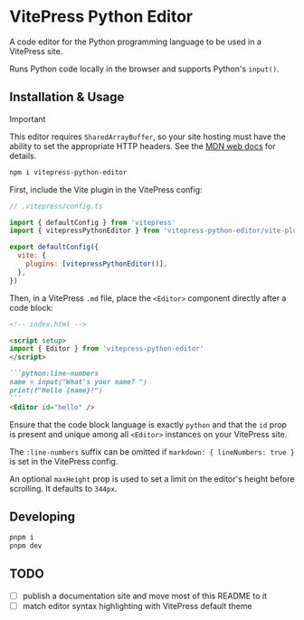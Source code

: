 # VitePress Python Editor

A code editor for the Python programming language to be used in a VitePress site.

Runs Python code locally in the browser and supports Python's `input()`.


## Installation & Usage

> [!IMPORTANT]
> This editor requires `SharedArrayBuffer`, so your site hosting must have the ability to set the appropriate HTTP headers. See the [MDN web docs](https://developer.mozilla.org/en-US/docs/Web/JavaScript/Reference/Global_Objects/SharedArrayBuffer#security_requirements) for details.


```sh
npm i vitepress-python-editor
```

First, include the Vite plugin in the VitePress config:

```js
// .vitepress/config.ts

import { defaultConfig } from 'vitepress'
import { vitepressPythonEditor } from 'vitepress-python-editor/vite-plugin'

export defaultConfig({
  vite: {
    plugins: [vitepressPythonEditor()],
  },
})
```

Then, in a VitePress `.md` file, place the `<Editor>` component directly after a code block:

````md
<!-- index.html -->

<script setup>
import { Editor } from 'vitepress-python-editor'
</script>

```python:line-numbers
name = input("What's your name? ")
print(f"Hello {name}!")
```
<Editor id="hello" />
````

Ensure that the code block language is exactly `python` and that the `id` prop is present and unique among all `<Editor>` instances on your VitePress site.

The `:line-numbers` suffix can be omitted if `markdown: { lineNumbers: true }` is set in the VitePress config.

An optional `maxHeight` prop is used to set a limit on the editor's height before scrolling. It defaults to `344px`.


## Developing

```sh
pnpm i
pnpm dev
```

## TODO

- [ ] publish a documentation site and move most of this README to it
- [ ] match editor syntax highlighting with VitePress default theme
